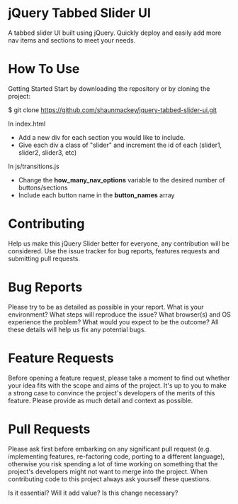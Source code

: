 # jQuery Tabbed Slider UI
A tabbed slider UI built using jQuery. Quickly deploy and easily add more nav items and sections to meet your needs.

# How To Use

Getting Started
Start by downloading the repository or by cloning the project:

$ git clone https://github.com/shaunmackey/jquery-tabbed-slider-ui.git

In index.html
- Add a new div for each section you would like to include.
- Give each div a class of "slider" and increment the id of each (slider1, slider2, slider3, etc)

In js/transitions.js
- Change the **how_many_nav_options** variable to the desired number of buttons/sections
- Include each button name in the **button_names** array


# Contributing
Help us make this jQuery Slider better for everyone, any contribution will be considered. Use the issue tracker for bug reports, features requests and submitting pull requests.

# Bug Reports
Please try to be as detailed as possible in your report. What is your environment? What steps will reproduce the issue? What browser(s) and OS experience the problem? What would you expect to be the outcome? All these details will help us fix any potential bugs.

# Feature Requests
Before opening a feature request, please take a moment to find out whether your idea fits with the scope and aims of the project. It's up to you to make a strong case to convince the project's developers of the merits of this feature. Please provide as much detail and context as possible.

# Pull Requests
Please ask first before embarking on any significant pull request (e.g. implementing features, re-factoring code, porting to a different language), otherwise you risk spending a lot of time working on something that the project's developers might not want to merge into the project. When contributing code to this project always ask yourself these questions.

Is it essential?
Will it add value?
Is this change necessary?
